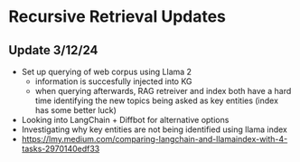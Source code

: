 # Recursive Retrieval Updates
## Update 3/12/24
- Set up querying of web corpus using Llama 2
  - information is succesfully injected into KG
  - when querying afterwards, RAG retreiver and index both have a hard time identifying the new topics being asked as key entities (index has some better luck)
- Looking into LangChain + Diffbot for alternative options
- Investigating why key entities are not being identified using llama index
- https://lmy.medium.com/comparing-langchain-and-llamaindex-with-4-tasks-2970140edf33